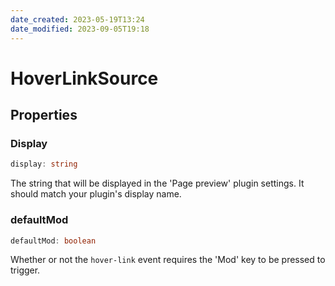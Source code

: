 ```yaml
---
date_created: 2023-05-19T13:24
date_modified: 2023-09-05T19:18
---
```

# HoverLinkSource

## Properties

### Display

```ts
display: string
```

The string that will be displayed in the 'Page preview' plugin settings. It should match your plugin's display name.

### defaultMod

```ts
defaultMod: boolean
```

Whether or not the `hover-link` event requires the 'Mod' key to be pressed to trigger.
